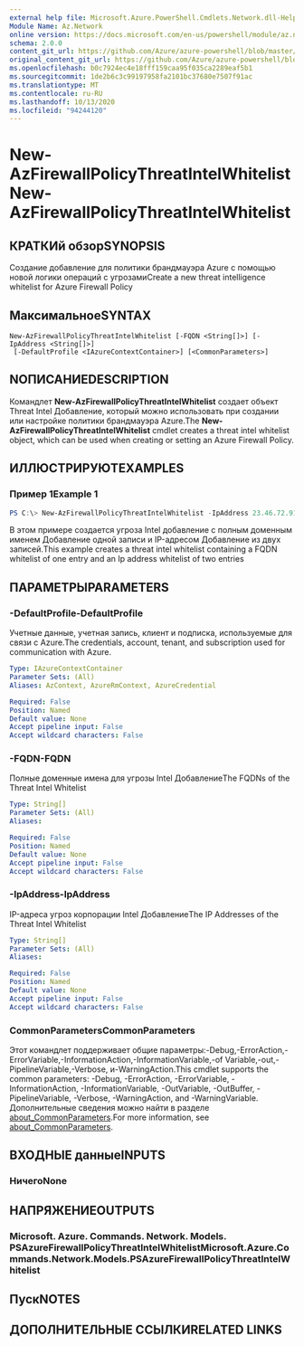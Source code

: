 ```yaml
---
external help file: Microsoft.Azure.PowerShell.Cmdlets.Network.dll-Help.xml
Module Name: Az.Network
online version: https://docs.microsoft.com/en-us/powershell/module/az.network/new-azfirewallpolicythreatintelwhitelist
schema: 2.0.0
content_git_url: https://github.com/Azure/azure-powershell/blob/master/src/Network/Network/help/New-AzFirewallPolicyThreatIntelWhitelist.md
original_content_git_url: https://github.com/Azure/azure-powershell/blob/master/src/Network/Network/help/New-AzFirewallPolicyThreatIntelWhitelist.md
ms.openlocfilehash: b0c7924ec4e18fff159caa95f035ca2289eaf5b1
ms.sourcegitcommit: 1de2b6c3c99197958fa2101bc37680e7507f91ac
ms.translationtype: MT
ms.contentlocale: ru-RU
ms.lasthandoff: 10/13/2020
ms.locfileid: "94244120"
---
```

# <span data-ttu-id="defe5-101">New-AzFirewallPolicyThreatIntelWhitelist</span><span class="sxs-lookup"><span data-stu-id="defe5-101">New-AzFirewallPolicyThreatIntelWhitelist</span></span>

## <span data-ttu-id="defe5-102">КРАТКИй обзор</span><span class="sxs-lookup"><span data-stu-id="defe5-102">SYNOPSIS</span></span>
<span data-ttu-id="defe5-103">Создание добавление для политики брандмауэра Azure с помощью новой логики операций с угрозами</span><span class="sxs-lookup"><span data-stu-id="defe5-103">Create a new threat intelligence whitelist for Azure Firewall Policy</span></span>

## <span data-ttu-id="defe5-104">Максимальное</span><span class="sxs-lookup"><span data-stu-id="defe5-104">SYNTAX</span></span>

```
New-AzFirewallPolicyThreatIntelWhitelist [-FQDN <String[]>] [-IpAddress <String[]>]
 [-DefaultProfile <IAzureContextContainer>] [<CommonParameters>]
```

## <span data-ttu-id="defe5-105">NОПИСАНИЕ</span><span class="sxs-lookup"><span data-stu-id="defe5-105">DESCRIPTION</span></span>
<span data-ttu-id="defe5-106">Командлет **New-AzFirewallPolicyThreatIntelWhitelist** создает объект Threat Intel Добавление, который можно использовать при создании или настройке политики брандмауэра Azure.</span><span class="sxs-lookup"><span data-stu-id="defe5-106">The **New-AzFirewallPolicyThreatIntelWhitelist** cmdlet creates a threat intel whitelist object, which can be used when creating or setting an Azure Firewall Policy.</span></span>

## <span data-ttu-id="defe5-107">ИЛЛЮСТРИРУЮТ</span><span class="sxs-lookup"><span data-stu-id="defe5-107">EXAMPLES</span></span>

### <span data-ttu-id="defe5-108">Пример 1</span><span class="sxs-lookup"><span data-stu-id="defe5-108">Example 1</span></span>
```powershell
PS C:\> New-AzFirewallPolicyThreatIntelWhitelist -IpAddress 23.46.72.91,192.79.236.79 -FQDN microsoft.com
```

<span data-ttu-id="defe5-109">В этом примере создается угроза Intel добавление с полным доменным именем Добавление одной записи и IP-адресом Добавление из двух записей.</span><span class="sxs-lookup"><span data-stu-id="defe5-109">This example creates a threat intel whitelist containing a FQDN whitelist of one entry and an Ip address whitelist of two entries</span></span>

## <span data-ttu-id="defe5-110">ПАРАМЕТРЫ</span><span class="sxs-lookup"><span data-stu-id="defe5-110">PARAMETERS</span></span>

### <span data-ttu-id="defe5-111">-DefaultProfile</span><span class="sxs-lookup"><span data-stu-id="defe5-111">-DefaultProfile</span></span>
<span data-ttu-id="defe5-112">Учетные данные, учетная запись, клиент и подписка, используемые для связи с Azure.</span><span class="sxs-lookup"><span data-stu-id="defe5-112">The credentials, account, tenant, and subscription used for communication with Azure.</span></span>

```yaml
Type: IAzureContextContainer
Parameter Sets: (All)
Aliases: AzContext, AzureRmContext, AzureCredential

Required: False
Position: Named
Default value: None
Accept pipeline input: False
Accept wildcard characters: False
```

### <span data-ttu-id="defe5-113">-FQDN</span><span class="sxs-lookup"><span data-stu-id="defe5-113">-FQDN</span></span>
<span data-ttu-id="defe5-114">Полные доменные имена для угрозы Intel Добавление</span><span class="sxs-lookup"><span data-stu-id="defe5-114">The FQDNs of the Threat Intel Whitelist</span></span>

```yaml
Type: String[]
Parameter Sets: (All)
Aliases:

Required: False
Position: Named
Default value: None
Accept pipeline input: False
Accept wildcard characters: False
```

### <span data-ttu-id="defe5-115">-IpAddress</span><span class="sxs-lookup"><span data-stu-id="defe5-115">-IpAddress</span></span>
<span data-ttu-id="defe5-116">IP-адреса угроз корпорации Intel Добавление</span><span class="sxs-lookup"><span data-stu-id="defe5-116">The IP Addresses of the Threat Intel Whitelist</span></span>

```yaml
Type: String[]
Parameter Sets: (All)
Aliases:

Required: False
Position: Named
Default value: None
Accept pipeline input: False
Accept wildcard characters: False
```

### <span data-ttu-id="defe5-117">CommonParameters</span><span class="sxs-lookup"><span data-stu-id="defe5-117">CommonParameters</span></span>
<span data-ttu-id="defe5-118">Этот командлет поддерживает общие параметры:-Debug,-ErrorAction,-ErrorVariable,-InformationAction,-InformationVariable,-of Variable,-out,-PipelineVariable,-Verbose, и-WarningAction.</span><span class="sxs-lookup"><span data-stu-id="defe5-118">This cmdlet supports the common parameters: -Debug, -ErrorAction, -ErrorVariable, -InformationAction, -InformationVariable, -OutVariable, -OutBuffer, -PipelineVariable, -Verbose, -WarningAction, and -WarningVariable.</span></span> <span data-ttu-id="defe5-119">Дополнительные сведения можно найти в разделе [about_CommonParameters](http://go.microsoft.com/fwlink/?LinkID=113216).</span><span class="sxs-lookup"><span data-stu-id="defe5-119">For more information, see [about_CommonParameters](http://go.microsoft.com/fwlink/?LinkID=113216).</span></span>

## <span data-ttu-id="defe5-120">ВХОДНЫЕ данные</span><span class="sxs-lookup"><span data-stu-id="defe5-120">INPUTS</span></span>

### <span data-ttu-id="defe5-121">Ничего</span><span class="sxs-lookup"><span data-stu-id="defe5-121">None</span></span>

## <span data-ttu-id="defe5-122">НАПРЯЖЕНИЕ</span><span class="sxs-lookup"><span data-stu-id="defe5-122">OUTPUTS</span></span>

### <span data-ttu-id="defe5-123">Microsoft. Azure. Commands. Network. Models. PSAzureFirewallPolicyThreatIntelWhitelist</span><span class="sxs-lookup"><span data-stu-id="defe5-123">Microsoft.Azure.Commands.Network.Models.PSAzureFirewallPolicyThreatIntelWhitelist</span></span>

## <span data-ttu-id="defe5-124">Пуск</span><span class="sxs-lookup"><span data-stu-id="defe5-124">NOTES</span></span>

## <span data-ttu-id="defe5-125">ДОПОЛНИТЕЛЬНЫЕ ССЫЛКИ</span><span class="sxs-lookup"><span data-stu-id="defe5-125">RELATED LINKS</span></span>
